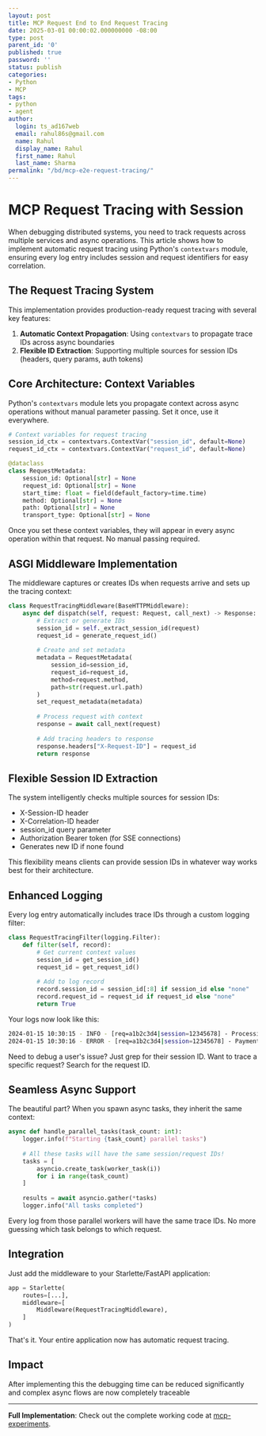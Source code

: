 ```yaml
---
layout: post
title: MCP Request End to End Request Tracing
date: 2025-03-01 00:00:02.000000000 -08:00
type: post
parent_id: '0'
published: true
password: ''
status: publish
categories:
- Python
- MCP
tags:
- python
- agent
author:
  login: ts_ad167web
  email: rahul86s@gmail.com
  name: Rahul
  display_name: Rahul
  first_name: Rahul
  last_name: Sharma
permalink: "/bd/mcp-e2e-request-tracing/"
---
```

# MCP Request Tracing with Session


When debugging distributed systems, you need to track requests across multiple services and async operations. This article shows how to implement automatic request tracing using Python's `contextvars` module, ensuring every log entry includes session and request identifiers for easy correlation.

## The Request Tracing System

This implementation provides production-ready request tracing with several key features:

1. **Automatic Context Propagation**: Using `contextvars` to propagate trace IDs across async boundaries
2. **Flexible ID Extraction**: Supporting multiple sources for session IDs (headers, query params, auth tokens)

## Core Architecture: Context Variables

Python's `contextvars` module lets you propagate context across async operations without manual parameter passing. Set it once, use it everywhere.

```python
# Context variables for request tracing
session_id_ctx = contextvars.ContextVar("session_id", default=None)
request_id_ctx = contextvars.ContextVar("request_id", default=None)

@dataclass
class RequestMetadata:
    session_id: Optional[str] = None
    request_id: Optional[str] = None
    start_time: float = field(default_factory=time.time)
    method: Optional[str] = None
    path: Optional[str] = None
    transport_type: Optional[str] = None
```

Once you set these context variables, they will appear in every async operation within that request. No manual passing required.

## ASGI Middleware Implementation

The middleware captures or creates IDs when requests arrive and sets up the tracing context:

```python
class RequestTracingMiddleware(BaseHTTPMiddleware):
    async def dispatch(self, request: Request, call_next) -> Response:
        # Extract or generate IDs
        session_id = self._extract_session_id(request)
        request_id = generate_request_id()
        
        # Create and set metadata
        metadata = RequestMetadata(
            session_id=session_id,
            request_id=request_id,
            method=request.method,
            path=str(request.url.path)
        )
        set_request_metadata(metadata)
        
        # Process request with context
        response = await call_next(request)
        
        # Add tracing headers to response
        response.headers["X-Request-ID"] = request_id
        return response
```

## Flexible Session ID Extraction

The system intelligently checks multiple sources for session IDs:

- X-Session-ID header
- X-Correlation-ID header  
- session_id query parameter
- Authorization Bearer token (for SSE connections)
- Generates new ID if none found

This flexibility means clients can provide session IDs in whatever way works best for their architecture.

## Enhanced Logging

Every log entry automatically includes trace IDs through a custom logging filter:

```python
class RequestTracingFilter(logging.Filter):
    def filter(self, record):
        # Get current context values
        session_id = get_session_id()
        request_id = get_request_id()
        
        # Add to log record
        record.session_id = session_id[:8] if session_id else "none"
        record.request_id = request_id if request_id else "none"
        return True
```

Your logs now look like this:

```bash
2024-01-15 10:30:15 - INFO - [req=a1b2c3d4|session=12345678] - Processing payment for user Alice
2024-01-15 10:30:16 - ERROR - [req=a1b2c3d4|session=12345678] - Payment gateway timeout
```

Need to debug a user's issue? Just grep for their session ID. Want to trace a specific request? Search for the request ID.

## Seamless Async Support

The beautiful part? When you spawn async tasks, they inherit the same context:

```python
async def handle_parallel_tasks(task_count: int):
    logger.info(f"Starting {task_count} parallel tasks")
    
    # All these tasks will have the same session/request IDs!
    tasks = [
        asyncio.create_task(worker_task(i)) 
        for i in range(task_count)
    ]
    
    results = await asyncio.gather(*tasks)
    logger.info("All tasks completed")
```

Every log from those parallel workers will have the same trace IDs. No more guessing which task belongs to which request.

## Integration

Just add the middleware to your Starlette/FastAPI application:

```python
app = Starlette(
    routes=[...],
    middleware=[
        Middleware(RequestTracingMiddleware),
    ]
)
```

That's it. Your entire application now has automatic request tracing.

## Impact

After implementing this the debugging time can be reduced significantly and complex async flows are now completely traceable

---

**Full Implementation**: Check out the complete working code at [mcp-experiments](https://github.com/rahulcodewiz/mcp-experiments.git).